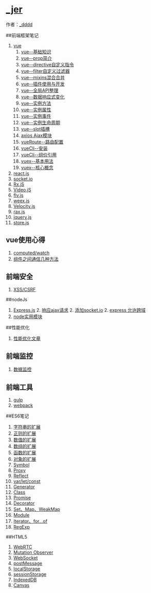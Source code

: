 # [_jer]()

作者：[_dddd](http://www.isyxf.com)
<!-- [ditto:searchbar] -->
##前端框架笔记
1. [vue](#docs/vueJs/lib_vueJs)
	1. [vue--基础知识](#docs/vueJs/lib_vueJs_base)
	1. [vue--prop简介](#docs/vueJs/lib_vueJs_props)
	1. [vue--directive自定义指令](#docs/vueJs/lib_vueJs_directive)
	1. [vue--filter自定义过滤器](#docs/vueJs/lib_vueJs_filter)
	1. [vue--mixins混合合并](#docs/vueJs/lib_vueJs_mixins)
	1. [vue--插件使用与开发](#docs/vueJs/lib_vueJs_plugin)
	1. [vue--全局API整理](#docs/vueJs/lib_vueJs_glbObj)
	1. [vue--数据响应式变化](#docs/vueJs/lib_vueJs_response)
	1. [vue--实例方法](#docs/vueJs/lib_vueJs_objFn)
	1. [vue--实例属性](#docs/vueJs/lib_vueJs_objProp)
	1. [vue--实例事件](#docs/vueJs/lib_vueJs_objEvent)
	1. [vue--实例生命周期](#docs/vueJs/lib_vueJs_lifeCycle)
	1. [vue--slot插槽](#docs/vueJs/lib_vueJs_slot)
	1. [axios Ajax模块](#docs/vueJs/lib_vueJs_axios)
	1. [vueRoute--路由配置](#docs/vueJs/lib_vueJs_router)
	1. [vueCli--安装](#docs/vueCli/lib_vuecli_install)
	1. [vueCli--组价引用](#docs/vueCli/lib_vuecli_components)
	1. [vuex--基本用法](#docs/vuex/vuex_info)
	1. [vuex--核心概念](#docs/vuex/vuex_diff)
1. [react.js](#docs/lib_reactJs)
1. [socket.io](#docs/lib_socket_IO)
1. [Rx.jS](#docs/lib_RxJS)
1. [Video.jS](#docs/lib_VideoJS)
1. [flv.js](#docs/lib_flvJs)
1. [weex.js](#docs/lib_weex)
1. [Velocity.js](#docs/lib_velocity)
1. [rax.js](#docs/lib_rax)
1. [jquery.js](#docs/lib_jquery)
1. [store.js](#docs/lib_store)

## vue使用心得
1. [computed/watch](#docs/vueNotebook/cw)
1. [组件之间通信几种方法](#docs/vueNotebook/message)


## 前端安全
1. [XSS/CSRF](#docs/security)

##nodeJs
1. [Express.js](#docs/node/lib_Express_des)
    2. [响应ajax请求](#docs/node/lib_Express_post)
    2. [添加socket.io](#docs/node/lib_Express_socketio)
    2. [express 允许跨域](#docs/node/lib_Express_cors)
2. [node实用模块](#docs/node/node_module)

##性能优化
1. [性能优化文章](#docs/optimal)

## 前端监控
1. [数据监控](#docs/data_watch)


## 前端工具
1. [gulp](#docs/tool/gulp_info)
1. [webpack](#docs/tool/webpack)


##ES6笔记

1. [字符串的扩展](#docs/es6/es6_string)
1. [正则的扩展](#docs/es6/es6_regex)
1. [数值的扩展](#docs/es6/es6_number)
1. [数组的扩展](#docs/es6/es6_array)
1. [函数的扩展](#docs/es6/es6_function)
1. [对象的扩展](#docs/es6/es6_object)
1. [Symbol](#docs/es6/es6_symbol)
1. [Proxy](#docs/es6/es6_proxy)
1. [Reflect](#docs/es6/es6_reflect)
1. [var/let/const](#docs/es6/es6_var_let_const)
1. [Generator](#docs/es6/es6_generator)
1. [Class](#docs/es6/es6_class)
1. [Promise](#docs/es6/es6_promise)
1. [Decorator](#docs/es6/es6_decorator)
1. [Set、Map、WeakMap](#docs/es6/es6_decorator)
1. [Module](#docs/es6/es6_module)
1. [Iterator、for...of](#docs/es6/es6_Iterator_for_of)
1. [RegExp](#docs/es5/es5_RegExp)

##HTML5
1. [WebRTC](#docs/html5_webrtc)
1. [Mutation Observer](#docs/html5_mutation_observer)
1. [WebSocket](#docs/html5/webSocket)
1. [postMessage](#docs/html5_postMessage)
1. [localStorage](#docs/html5_localStorage)
1. [sessionStorage](#docs/html5_sessionStorage)
1. [IndexedDB](#docs/html5_indexedDB)
1. [Canvas](#docs/html5_canvas)

